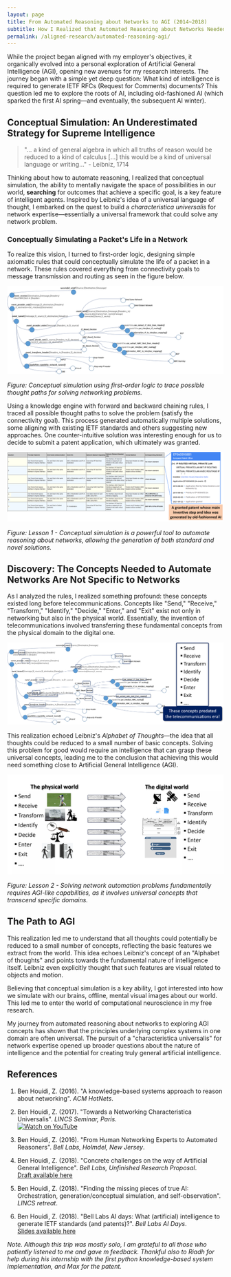 ```yaml
---
layout: page
title: From Automated Reasoning about Networks to AGI (2014~2018)
subtitle: How I Realized that Automated Reasoning about Networks Needed AGI Abilities
permalink: /aligned-research/automated-reasoning-agi/
---
```


While the project began aligned with my employer's objectives, it organically evolved into a personal exploration of Artificial General Intelligence (AGI), opening new avenues for my research interests.
The journey began with a simple yet deep question: What kind of intelligence is required to generate IETF RFCs (Request for Comments) documents? This question led me to explore the roots of AI, including old-fashioned AI (which sparked the first AI spring—and eventually, the subsequent AI winter).

## Conceptual Simulation: An Underestimated Strategy for Supreme Intelligence

> "... a kind of general algebra in which all truths of reason would be reduced to a kind of calculus [...] this would be a kind of universal language or writing..." - Leibniz, 1714

Thinking about how to automate reasoning, I realized that conceptual simulation, the ability to mentally navigate the space of possibilities in our world, **searching** for outcomes that achieve a specific goal, is a key feature of intelligent agents. Inspired by Leibniz's idea of a universal language of thought, I embarked on the quest to build a *characteristica universalis* for network expertise—essentially a universal framework that could solve any network problem.


### Conceptually Simulating a Packet's Life in a Network

To realize this vision, I turned to first-order logic, designing simple axiomatic rules that could conceptually simulate the life of a packet in a network. These rules covered everything from connectivity goals to message transmission and routing as seen in the figure below.

![Thoughts as Graph](/assets/img/thoughts.png)

*Figure: Conceptual simulation using first-order logic to trace possible thought paths for solving networking problems.*

Using a knowledge engine with forward and backward chaining rules, I traced all possible thought paths to solve the problem (satisfy the connectivity goal). This process generated automatically multiple solutions, some aligning with existing IETF standards and others suggesting new approaches. One counter-intuitive solution was interesting enough for us to decide to submit a patent application, which ultimately was granted.

![Generated Patent](/assets/img/generated_patent.png)

*Figure: Lesson 1 - Conceptual simulation is a powerful tool to automate reasoning about networks, allowing the generation of both standard and novel solutions.*

## Discovery: The Concepts Needed to Automate Networks Are Not Specific to Networks

As I analyzed the rules, I realized something profound: these concepts existed long before telecommunications. Concepts like "Send," "Receive," "Transform," "Identify," "Decide," "Enter," and "Exit" exist not only in networking but also in the physical world. Essentially, the invention of telecommunications involved transferring these fundamental concepts from the physical domain to the digital one.

![Semantics of reasoning rules](/assets/img/predated.png)

This realization echoed Leibniz's *Alphabet of Thoughts*—the idea that all thoughts could be reduced to a small number of basic concepts. Solving this problem for good would require an intelligence that can grasp these universal concepts, leading me to the conclusion that achieving this would need something close to Artificial General Intelligence (AGI).

![Transfer of Knowledge from Physical to Digital](/assets/img/transfer.png)

*Figure: Lesson 2 - Solving network automation problems fundamentally requires AGI-like capabilities, as it involves universal concepts that transcend specific domains.*

## The Path to AGI

This realization led me to understand that all thoughts could potentially be reduced to a small number of concepts, reflecting the basic features we extract from the world. This idea echoes Leibniz's concept of an "Alphabet of thoughts" and points towards the fundamental nature of intelligence itself. Leibniz even explicitly thought that such features are visual related to objects and motion. 

Believing that conceptual simulation is a key ability, I got interested into how we simulate with our brains, offline, mental visual images about our world. This led me to enter the world of computational neuroscience in my free research. 
 
My journey from automated reasoning about networks to exploring AGI concepts has shown that the principles underlying complex systems in one domain are often universal. The pursuit of a "characteristica universalis" for network expertise opened up broader questions about the nature of intelligence and the potential for creating truly general artificial intelligence.

## References


1. Ben Houidi, Z. (2016). "A knowledge-based systems approach to reason about networking". *ACM HotNets*.

2. Ben Houidi, Z. (2017). "Towards a Networking Characteristica Universalis". *LINCS Seminar, Paris*.  
   [![Watch on YouTube](https://img.shields.io/badge/Watch_on-YouTube-red?logo=youtube)](https://youtu.be/bs_FodDrYWY)

3. Ben Houidi, Z. (2016). "From Human Networking Experts to Automated Reasoners". *Bell Labs, Holmdel, New Jersey*.  

4. Ben Houidi, Z. (2018). "Concrete challenges on the way of Artificial General Intelligence". *Bell Labs, Unfinished Research Proposal*.  
   [Draft available here](/assets/docs/The__project.pdf)

5. Ben Houidi, Z. (2018). "Finding the missing pieces of true AI: Orchestration, generation/conceptual simulation, and self-observation". *LINCS retreat*.

6. Ben Houidi, Z. (2018). "Bell Labs AI days: What (artificial) intelligence to generate IETF standards (and patents)?". *Bell Labs AI Days*.  
   [Slides available here](/assets/docs/Bell-Labs-AI-day-Nozay-Ben-Houidi.pptx)

*Note. Although this trip was mostly solo, I am grateful to all those who patiently listened to me and gave m feedback. Thankful also to Riadh for help during his internship with the first python knowledge-based system implementation, and Max for the patent.*